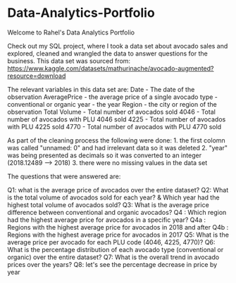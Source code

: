 # Data-Analytics-Portfolio
Welcome to Rahel's Data Analytics Portfolio

Check out my SQL project, where I took a data set about avocado sales and explored, cleaned and wrangled the data to answer questions for the business. This data set was sourced from: https://www.kaggle.com/datasets/mathurinache/avocado-augmented?resource=download

The relevant variables in this data set are:
          Date - The date of the observation
          AveragePrice - the average price of a single avocado
          type - conventional or organic
          year - the year
          Region - the city or region of the observation
          Total Volume - Total number of avocados sold
          4046 - Total number of avocados with PLU 4046 sold
          4225 - Total number of avocados with PLU 4225 sold
          4770 - Total number of avocados with PLU 4770 sold


As part of the cleaning process the following were done:
    1. the first colomn was called "unnamed: 0" and had irrelevant data so it was deleted
    2. "year" was being presented as decimals so it was converted to an integer (2018.12489 --> 2018) 
    3. there were no missing values in the data set

The questions that were answered are: 

Q1: what is the average price of avocados over the entire dataset? 
Q2: What is the total volume of avocados sold for each year? & Which year had the highest total volume of avocados sold?
Q3: What is the average price difference between conventional and organic avocados?
Q4 : Which region had the highest average price for avocados in a specific year?
Q4a : Regions with the highest average price for avocados in 2018 and after
Q4b : Regions with the highest average price for avocados in 2017
Q5: What is the average price per avocado for each PLU code (4046, 4225, 4770)?
Q6: What is the percentage distribution of each avocado type (conventional or organic) over the entire dataset?
Q7: What is the overall trend in avocado prices over the years?
Q8: let's see the percentage decrease in price by year 
